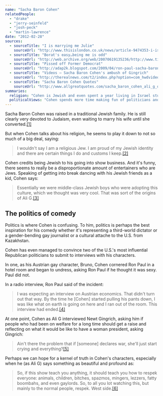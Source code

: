 ```yaml
---
name: "Sacha Baron Cohen"
relatedPeople:
  - "drake"
  - "jerry-seinfeld"
  - "josh-peck"
  - "martin-lawrence"
date: "2012-02-28"
sources:
  - sourceTitle: "I is marrying me Julie"
    sourceUrl: "http://www.thisislondon.co.uk/news/article-9474353-i-is-marrying-me-julie.do"
  - sourceTitle: "Borat's easy…being me is odd"
    sourceUrl: "http://web.archive.org/web/20070619135236/http://www.timesonline.co.uk/tol/news/article1294842.ece"
  - sourceTitle: "Pissed off Former Democrat"
    sourceUrl: "http://adap2k.blogspot.com/2009/04/ron-paul-sacha-baron-cohen.html"
  - sourceTitle: "Videos – Sacha Baron Cohen's ambush of Gingrich"
    sourceUrl: "http://therealnews.com/t2/index.php?option=com_hwdvideoshare&task=viewvideo&Itemid=200013&video_id=72660"
  - sourceTitle: "Sacha Baron Cohen Quotes"
    sourceUrl: "http://www.allgreatquotes.com/sacha_baron_cohen_ali_g_quotes.shtml"
summaries:
  religion: "Cohen is Jewish and even spent a year living in Israel studying his faith."
  politicalViews: "Cohen spends more time making fun of politicians and political ideas than he does seriously discussing politics, with hilarious results. But we can't figure out where he really stands."
---
```


Sacha Baron Cohen was raised in a traditional Jewish family. He is still clearly very devoted to Judaism, even waiting to marry his wife until she converted.<a class="source-citation" href="#http%3A%2F%2Fwww.thisislondon.co.uk%2Fnews%2Farticle-9474353-i-is-marrying-me-julie.do" title="I is marrying me Julie">[1]</a>

But when Cohen talks about his religion, he seems to play it down to not so much of a big deal, saying:

>I wouldn't say I am a religious Jew. I am proud of my Jewish identity and there are certain things I do and customs I keep.<a class="source-citation" href="#http%3A%2F%2Fweb.archive.org%2Fweb%2F20070619135236%2Fhttp%3A%2F%2Fwww.timesonline.co.uk%2Ftol%2Fnews%2Farticle1294842.ece" title="Borat&apos;s easy…being me is odd">[2]</a>

Cohen credits being Jewish to his going into show business. And it's funny, there seems to really be a disproportionate amount of entertainers who are Jews. Speaking of getting into break dancing with his Jewish friends as a kid, Cohen says:

>Essentially we were middle-class Jewish boys who were adopting this culture, which we thought was very cool. That was sort of the origins of Ali G.<a class="source-citation" href="#http%3A%2F%2Fweb.archive.org%2Fweb%2F20070619135236%2Fhttp%3A%2F%2Fwww.timesonline.co.uk%2Ftol%2Fnews%2Farticle1294842.ece" title="Borat&apos;s easy…being me is odd">[3]</a>

## The politics of comedy

Politics is where Cohen is confusing. To him, politics is perhaps the best inspiration for his comedy whether it's representing a third-world dictator or a gender-bending gay journalist or a cultural attache to the U.S. from Kazakhstan.

Cohen has even managed to convince two of the U.S.'s most influential Republican politicians to submit to interviews with his characters.

In one, as his Austrian gay character, Bruno, Cohen cornered Ron Paul in a hotel room and began to undress, asking Ron Paul if he thought it was sexy. Paul did not.

In a radio interview, Ron Paul said of the incident:

>I was expecting an interview on Austrian economics. That didn't turn out that way. By the time he [Cohen] started pulling his pants down, I was like what on earth is going on here and I ran out of the room. This interview had ended.<a class="source-citation" href="#http%3A%2F%2Fadap2k.blogspot.com%2F2009%2F04%2Fron-paul-sacha-baron-cohen.html" title="Pissed off Former Democrat">[4]</a>

At one point, Cohen as Ali G interviewed Newt Gingrich, asking him if people who had been on welfare for a long time should get a raise and reflecting on what it would be like to have a woman president, asking Gingrich:

>Ain't there the problem that if [someone] declares war, she'll just start crying and everything?<a class="source-citation" href="#http%3A%2F%2Ftherealnews.com%2Ft2%2Findex.php%3Foption%3Dcom_hwdvideoshare%26task%3Dviewvideo%26Itemid%3D200013%26video_id%3D72660" title="Videos – Sacha Baron Cohen&apos;s ambush of Gingrich">[5]</a>

Perhaps we can hope for a kernel of truth in Cohen's characters, especially when he (as Ali G) says something as beautiful and profound as:

>So, if this show teach you anything, it should teach you how to respek everyone: animals, children, bitches, spazmos, mingers, lezzers, fatty boombahs, and even gaylords. So, to all you lot watching this, but mainly to the normal people, respek. West side.<a class="source-citation" href="#http%3A%2F%2Fwww.allgreatquotes.com%2Fsacha_baron_cohen_ali_g_quotes.shtml" title="Sacha Baron Cohen Quotes">[6]</a>